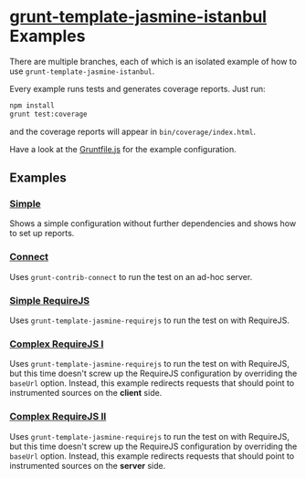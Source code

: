 # [grunt-template-jasmine-istanbul](https://github.com/maenu/grunt-template-jasmine-istanbul) Examples

There are multiple branches, each of which is an isolated example of how to use `grunt-template-jasmine-istanbul`.

Every example runs tests and generates coverage reports.
Just run:

```bash
npm install
grunt test:coverage
```

and the coverage reports will appear in `bin/coverage/index.html`.

Have a look at the [Gruntfile.js](Gruntfile.js) for the example configuration.

## Examples

### [**Simple**](https://github.com/maenu/grunt-template-jasmine-istanbul-example/tree/master)

Shows a simple configuration without further dependencies and shows how to set up reports.

### [**Connect**](https://github.com/maenu/grunt-template-jasmine-istanbul-example/tree/connect)

Uses `grunt-contrib-connect` to run the test on an ad-hoc server.

### [**Simple RequireJS**](https://github.com/maenu/grunt-template-jasmine-istanbul-example/tree/requirejs)

Uses `grunt-template-jasmine-requirejs` to run the test on with RequireJS.

### [**Complex RequireJS I**](https://github.com/maenu/grunt-template-jasmine-istanbul-example/tree/requirejs-client)

Uses `grunt-template-jasmine-requirejs` to run the test on with RequireJS, but this time doesn't screw up the RequireJS configuration by overriding the `baseUrl` option.
Instead, this example redirects requests that should point to instrumented sources on the **client** side.

### [**Complex RequireJS II**](https://github.com/maenu/grunt-template-jasmine-istanbul-example/tree/requirejs-server)

Uses `grunt-template-jasmine-requirejs` to run the test on with RequireJS, but this time doesn't screw up the RequireJS configuration by overriding the `baseUrl` option.
Instead, this example redirects requests that should point to instrumented sources on the **server** side.
